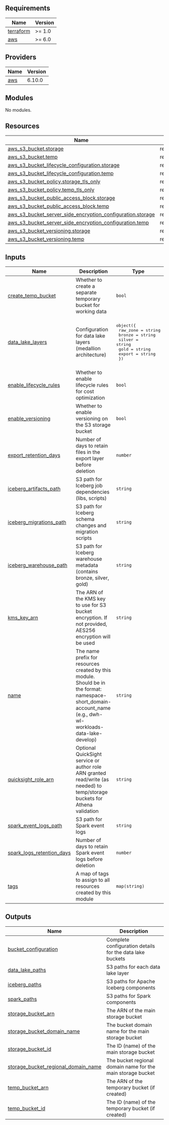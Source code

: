 <!-- BEGIN_TF_DOCS -->
## Requirements

| Name | Version |
|------|---------|
| <a name="requirement_terraform"></a> [terraform](#requirement\_terraform) | >= 1.0 |
| <a name="requirement_aws"></a> [aws](#requirement\_aws) | >= 6.0 |

## Providers

| Name | Version |
|------|---------|
| <a name="provider_aws"></a> [aws](#provider\_aws) | 6.10.0 |

## Modules

No modules.

## Resources

| Name | Type |
|------|------|
| [aws_s3_bucket.storage](https://registry.terraform.io/providers/hashicorp/aws/latest/docs/resources/s3_bucket) | resource |
| [aws_s3_bucket.temp](https://registry.terraform.io/providers/hashicorp/aws/latest/docs/resources/s3_bucket) | resource |
| [aws_s3_bucket_lifecycle_configuration.storage](https://registry.terraform.io/providers/hashicorp/aws/latest/docs/resources/s3_bucket_lifecycle_configuration) | resource |
| [aws_s3_bucket_lifecycle_configuration.temp](https://registry.terraform.io/providers/hashicorp/aws/latest/docs/resources/s3_bucket_lifecycle_configuration) | resource |
| [aws_s3_bucket_policy.storage_tls_only](https://registry.terraform.io/providers/hashicorp/aws/latest/docs/resources/s3_bucket_policy) | resource |
| [aws_s3_bucket_policy.temp_tls_only](https://registry.terraform.io/providers/hashicorp/aws/latest/docs/resources/s3_bucket_policy) | resource |
| [aws_s3_bucket_public_access_block.storage](https://registry.terraform.io/providers/hashicorp/aws/latest/docs/resources/s3_bucket_public_access_block) | resource |
| [aws_s3_bucket_public_access_block.temp](https://registry.terraform.io/providers/hashicorp/aws/latest/docs/resources/s3_bucket_public_access_block) | resource |
| [aws_s3_bucket_server_side_encryption_configuration.storage](https://registry.terraform.io/providers/hashicorp/aws/latest/docs/resources/s3_bucket_server_side_encryption_configuration) | resource |
| [aws_s3_bucket_server_side_encryption_configuration.temp](https://registry.terraform.io/providers/hashicorp/aws/latest/docs/resources/s3_bucket_server_side_encryption_configuration) | resource |
| [aws_s3_bucket_versioning.storage](https://registry.terraform.io/providers/hashicorp/aws/latest/docs/resources/s3_bucket_versioning) | resource |
| [aws_s3_bucket_versioning.temp](https://registry.terraform.io/providers/hashicorp/aws/latest/docs/resources/s3_bucket_versioning) | resource |

## Inputs

| Name | Description | Type | Default | Required |
|------|-------------|------|---------|:--------:|
| <a name="input_create_temp_bucket"></a> [create\_temp\_bucket](#input\_create\_temp\_bucket) | Whether to create a separate temporary bucket for working data | `bool` | `false` | no |
| <a name="input_data_lake_layers"></a> [data\_lake\_layers](#input\_data\_lake\_layers) | Configuration for data lake layers (medallion architecture) | <pre>object({<br>    raw_zone = string<br>    bronze   = string<br>    silver   = string<br>    gold     = string<br>    export   = string<br>  })</pre> | <pre>{<br>  "bronze": "iceberg-warehouse/bronze",<br>  "export": "export",<br>  "gold": "iceberg-warehouse/gold",<br>  "raw_zone": "raw-zone",<br>  "silver": "iceberg-warehouse/silver"<br>}</pre> | no |
| <a name="input_enable_lifecycle_rules"></a> [enable\_lifecycle\_rules](#input\_enable\_lifecycle\_rules) | Whether to enable lifecycle rules for cost optimization | `bool` | `true` | no |
| <a name="input_enable_versioning"></a> [enable\_versioning](#input\_enable\_versioning) | Whether to enable versioning on the S3 storage bucket | `bool` | `true` | no |
| <a name="input_export_retention_days"></a> [export\_retention\_days](#input\_export\_retention\_days) | Number of days to retain files in the export layer before deletion | `number` | `30` | no |
| <a name="input_iceberg_artifacts_path"></a> [iceberg\_artifacts\_path](#input\_iceberg\_artifacts\_path) | S3 path for Iceberg job dependencies (libs, scripts) | `string` | `"iceberg-artifacts"` | no |
| <a name="input_iceberg_migrations_path"></a> [iceberg\_migrations\_path](#input\_iceberg\_migrations\_path) | S3 path for Iceberg schema changes and migration scripts | `string` | `"iceberg-migrations"` | no |
| <a name="input_iceberg_warehouse_path"></a> [iceberg\_warehouse\_path](#input\_iceberg\_warehouse\_path) | S3 path for Iceberg warehouse metadata (contains bronze, silver, gold) | `string` | `"iceberg-warehouse"` | no |
| <a name="input_kms_key_arn"></a> [kms\_key\_arn](#input\_kms\_key\_arn) | The ARN of the KMS key to use for S3 bucket encryption. If not provided, AES256 encryption will be used | `string` | `null` | no |
| <a name="input_name"></a> [name](#input\_name) | The name prefix for resources created by this module. Should be in the format: namespace-short\_domain-account\_name (e.g., dwh-wl-workloads-data-lake-develop) | `string` | n/a | yes |
| <a name="input_quicksight_role_arn"></a> [quicksight\_role\_arn](#input\_quicksight\_role\_arn) | Optional QuickSight service or author role ARN granted read/write (as needed) to temp/storage buckets for Athena validation | `string` | `null` | no |
| <a name="input_spark_event_logs_path"></a> [spark\_event\_logs\_path](#input\_spark\_event\_logs\_path) | S3 path for Spark event logs | `string` | `"spark-event-logs"` | no |
| <a name="input_spark_logs_retention_days"></a> [spark\_logs\_retention\_days](#input\_spark\_logs\_retention\_days) | Number of days to retain Spark event logs before deletion | `number` | `90` | no |
| <a name="input_tags"></a> [tags](#input\_tags) | A map of tags to assign to all resources created by this module | `map(string)` | `{}` | no |

## Outputs

| Name | Description |
|------|-------------|
| <a name="output_bucket_configuration"></a> [bucket\_configuration](#output\_bucket\_configuration) | Complete configuration details for the data lake buckets |
| <a name="output_data_lake_paths"></a> [data\_lake\_paths](#output\_data\_lake\_paths) | S3 paths for each data lake layer |
| <a name="output_iceberg_paths"></a> [iceberg\_paths](#output\_iceberg\_paths) | S3 paths for Apache Iceberg components |
| <a name="output_spark_paths"></a> [spark\_paths](#output\_spark\_paths) | S3 paths for Spark components |
| <a name="output_storage_bucket_arn"></a> [storage\_bucket\_arn](#output\_storage\_bucket\_arn) | The ARN of the main storage bucket |
| <a name="output_storage_bucket_domain_name"></a> [storage\_bucket\_domain\_name](#output\_storage\_bucket\_domain\_name) | The bucket domain name for the main storage bucket |
| <a name="output_storage_bucket_id"></a> [storage\_bucket\_id](#output\_storage\_bucket\_id) | The ID (name) of the main storage bucket |
| <a name="output_storage_bucket_regional_domain_name"></a> [storage\_bucket\_regional\_domain\_name](#output\_storage\_bucket\_regional\_domain\_name) | The bucket regional domain name for the main storage bucket |
| <a name="output_temp_bucket_arn"></a> [temp\_bucket\_arn](#output\_temp\_bucket\_arn) | The ARN of the temporary bucket (if created) |
| <a name="output_temp_bucket_id"></a> [temp\_bucket\_id](#output\_temp\_bucket\_id) | The ID (name) of the temporary bucket (if created) |
<!-- END_TF_DOCS -->